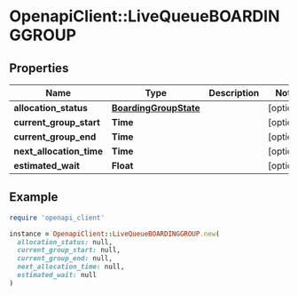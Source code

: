 # OpenapiClient::LiveQueueBOARDINGGROUP

## Properties

| Name | Type | Description | Notes |
| ---- | ---- | ----------- | ----- |
| **allocation_status** | [**BoardingGroupState**](BoardingGroupState.md) |  | [optional] |
| **current_group_start** | **Time** |  | [optional] |
| **current_group_end** | **Time** |  | [optional] |
| **next_allocation_time** | **Time** |  | [optional] |
| **estimated_wait** | **Float** |  | [optional] |

## Example

```ruby
require 'openapi_client'

instance = OpenapiClient::LiveQueueBOARDINGGROUP.new(
  allocation_status: null,
  current_group_start: null,
  current_group_end: null,
  next_allocation_time: null,
  estimated_wait: null
)
```

